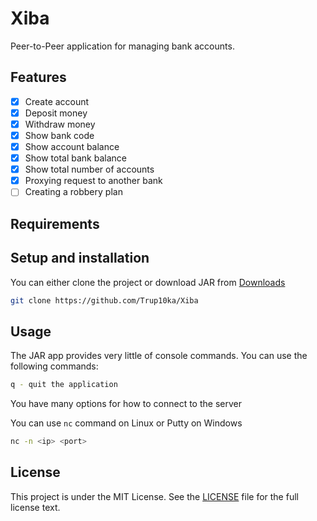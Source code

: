 # Xiba 

Peer-to-Peer application for managing bank accounts.

## Features 
- [x] Create account
- [x] Deposit money
- [x] Withdraw money
- [x] Show bank code
- [x] Show account balance
- [x] Show total bank balance
- [x] Show total number of accounts
- [x] Proxying request to another bank
- [ ] Creating a robbery plan

## Requirements 

## Setup and installation
You can either clone the project or download JAR from [Downloads](https://github.com/Trup10ka/Xiba/releases/tag/v0.1-aplha.1)

```bash
git clone https://github.com/Trup10ka/Xiba
```

## Usage
The JAR app provides very little of console commands. You can use the following commands:

```bash
q - quit the application
```
You have many options for how to connect to the server

You can use `nc` command on Linux or Putty on Windows
```bash
nc -n <ip> <port>
```

## License
This project is under the MIT License. See the [LICENSE](LICENSE) file for the full license text.
